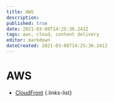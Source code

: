 ```yaml
---
title: AWS
description: 
published: true
date: 2021-03-08T14:25:36.241Z
tags: aws, cloud, content delivery
editor: markdown
dateCreated: 2021-03-08T14:25:36.241Z
---
```


# AWS
- [CloudFront](/training/aws/cloudfront)
{.links-list}